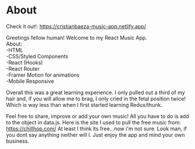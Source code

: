# About

Check it out!: https://cristianbaeza-music-app.netlify.app/

Greetings fellow human! Welcome to my React Music App. <br/>
About: <br/>
-HTML <br/>
-CSS/Styled Components <br/>
-React (Hooks) <br/>
-React Router <br/>
-Framer Motion for animations <br/>
-Mobile Responsive <br/>


Overall this was a great learning experience. I only pulled out a third of my hair and, if you will allow me to brag, I only cried in the fetal position twice! Which is way less than when I first started learning Redux/thunk. 

Feel free to share, improve or add your own music! All you have to do is add to the object in data.js. Here is the site I used to pull the free music from: https://chillhop.com/
At least I think its free...now i'm not sure. Look man, if you dont say anything neither will I. Just enjoy the app and mind your own business. 





